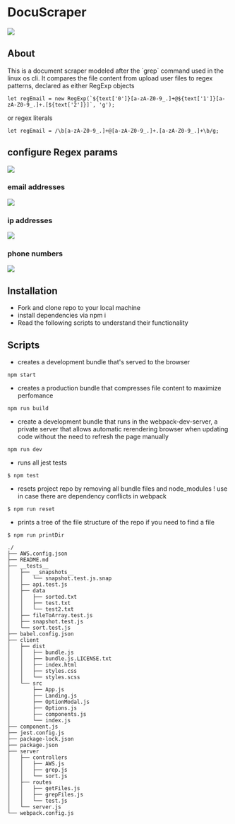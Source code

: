 # DocuScraper
<img src='https://res.cloudinary.com/darp0mj9i/image/upload/v1681252199/projects%20gallery/Docuscraper/Screen_Shot_2023-04-11_at_17.29.48_fsogak.jpg'/>

## About
<p>This is a document scraper modeled after the `grep` command used in the linux os cli. It compares the file content from upload user files to regex patterns, declared as either RegExp objects 

```
let regEmail = new RegExp(`${text['0']}[a-zA-Z0-9_.]+@${text['1']}[a-zA-Z0-9_.]+.[${text['2']}]`, 'g');

```

or regex literals</p>

```
let regEmail = /\b[a-zA-Z0-9_.]+@[a-zA-Z0-9_.]+.[a-zA-Z0-9_.]+\b/g;
```

## configure Regex params
<img src='https://res.cloudinary.com/darp0mj9i/image/upload/v1681253492/Screen_Shot_2023-04-11_at_17.50.42_ufefwh.jpg'/>

 ### email addresses
 <img src='https://res.cloudinary.com/darp0mj9i/image/upload/v1681253496/projects%20gallery/Docuscraper/Screen_Shot_2023-04-11_at_17.51.03_vpxmd3.jpg'/>
 
 ### ip addresses
  <img src='https://res.cloudinary.com/darp0mj9i/image/upload/v1681253498/projects%20gallery/Docuscraper/Screen_Shot_2023-04-11_at_17.51.20_zcw7w5.jpg'/>
  
 ### phone numbers
  <img src='https://res.cloudinary.com/darp0mj9i/image/upload/v1681253598/projects%20gallery/Docuscraper/Screen_Shot_2023-04-11_at_17.53.12_q1l9er.jpg'/>

## Installation

* Fork and clone repo to your local machine 
* install dependencies via npm i
* Read the following scripts to understand their functionality

## Scripts

* creates a development bundle that's served to the browser

```
npm start
```

* creates a production bundle that compresses file content to maximize perfomance

```
npm run build
```

* create a development bundle that runs in the webpack-dev-server, a private server that allows automatic rerendering browser when updating code without the need to refresh the page manually

```
npm run dev
```

* runs all jest tests

```
$ npm test
```

* resets project repo by removing all bundle files and node_modules ! use in case there are dependency conflicts in webpack

```
$ npm run reset
```

* prints a tree of the file structure of the repo if you need to find a file

```
$ npm run printDir
```

```
./
├── AWS.config.json
├── README.md
├── __tests__
│   ├── __snapshots__
│   │   └── snapshot.test.js.snap
│   ├── api.test.js
│   ├── data
│   │   ├── sorted.txt
│   │   ├── test.txt
│   │   └── test2.txt
│   ├── fileToArray.test.js
│   ├── snapshot.test.js
│   └── sort.test.js
├── babel.config.json
├── client
│   ├── dist
│   │   ├── bundle.js
│   │   ├── bundle.js.LICENSE.txt
│   │   ├── index.html
│   │   ├── styles.css
│   │   └── styles.scss
│   └── src
│       ├── App.js
│       ├── Landing.js
│       ├── OptionModal.js
│       ├── Options.js
│       ├── components.js
│       └── index.js
├── component.js
├── jest.config.js
├── package-lock.json
├── package.json
├── server
│   ├── controllers
│   │   ├── AWS.js
│   │   ├── grep.js
│   │   └── sort.js
│   ├── routes
│   │   ├── getFiles.js
│   │   ├── grepFiles.js
│   │   └── test.js
│   └── server.js
└── webpack.config.js

```




